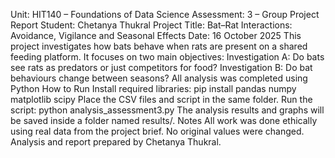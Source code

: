 Unit: HIT140 – Foundations of Data Science
Assessment: 3 – Group Project Report
Student: Chetanya Thukral
Project Title: Bat–Rat Interactions: Avoidance, Vigilance and Seasonal Effects
Date: 16 October 2025
This project investigates how bats behave when rats are present on a shared feeding platform.
It focuses on two main objectives:
Investigation A: Do bats see rats as predators or just competitors for food?
Investigation B: Do bat behaviours change between seasons?
All analysis was completed using Python
How to Run
Install required libraries:
pip install pandas numpy matplotlib scipy
Place the CSV files and script in the same folder.
Run the script:
python analysis_assessment3.py
The analysis results and graphs will be saved inside a folder named results/.
Notes
All work was done ethically using real data from the project brief.
No original values were changed.
Analysis and report prepared by Chetanya Thukral.
